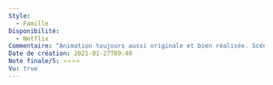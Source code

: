 ```yaml
---
Style:
  - Famille
Disponibilité:
  - Netflix
Commentaire: "Animation toujours aussi originale et bien réalisée. Scénario surprenant et bon. Très chill "
Date de création: 2021-01-27T09:40
Note finale/5: ⭐⭐⭐⭐
Vu: true
---
```

